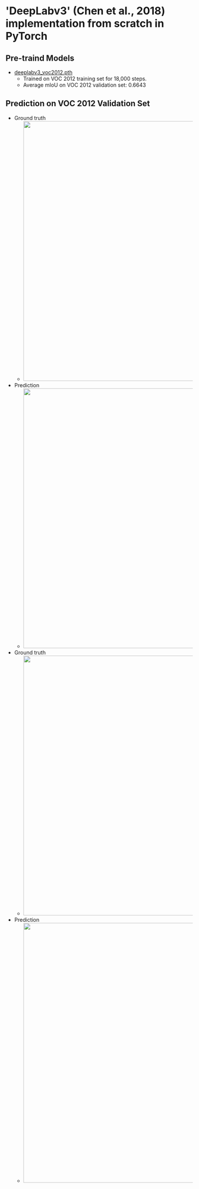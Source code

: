 # 'DeepLabv3' (Chen et al., 2018) implementation from scratch in PyTorch
## Pre-traind Models
- [deeplabv3_voc2012.pth](https://drive.google.com/file/d/1sq95IFXpfx4ha_yZY7ddtxYwfGFcf74g/view?usp=sharing)
    - Trained on VOC 2012 training set for 18,000 steps.
    - Average mIoU on VOC 2012 validation set: 0.6643
## Prediction on VOC 2012 Validation Set
- Ground truth
    - <img src="https://github.com/KimRass/DeepLabv3/assets/67457712/1004eed1-0fe1-4f7d-b8e4-87f41b699c93" width="700">
- Prediction
    - <img src="https://github.com/KimRass/DeepLabv3/assets/67457712/90c4e1e7-83b0-40da-9a61-4dc358c926d9" width="700">
- Ground truth
    - <img src="https://github.com/KimRass/DeepLabv3/assets/67457712/10181831-0d31-4dd3-86af-0435fc4e5dbf" width="700">
- Prediction
    - <img src="https://github.com/KimRass/DeepLabv3/assets/67457712/bbf47978-e8df-4f05-bc58-2ff9af7bf9ae" width="700">
